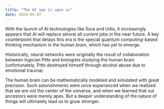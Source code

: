 ```yaml
---
title: "The AI age is upon us"
date: 2024-05-07
---
```


With the launch of AI technologies like Sora and Udio, it increasingly appears that AI will replace almost all current jobs in the near future. A key counterpoint that delays this era is the special quantum computing-based thinking mechanism in the human brain, which has yet to emerge.

Historically, neural networks were originally the result of collaboration between logician Pitts and biologists studying the human brain (unfortunately, Pitts destroyed himself through alcohol abuse due to emotional trauma). 

The human brain can be mathematically modeled and simulated with great precision. Such astonishments were once experienced when we realized that we are not the center of the universe, and when we learned that our ancestors were merely apes. But a deeper understanding of the nature of things will ultimately lead us to grow stronger.
